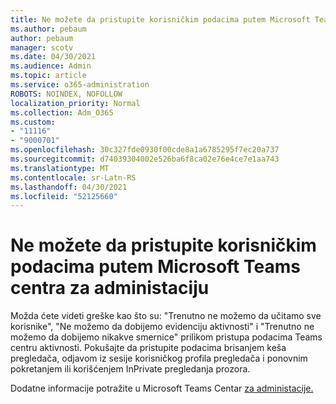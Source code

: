 ```yaml
---
title: Ne možete da pristupite korisničkim podacima putem Microsoft Teams centra za administaciju
ms.author: pebaum
author: pebaum
manager: scotv
ms.date: 04/30/2021
ms.audience: Admin
ms.topic: article
ms.service: o365-administration
ROBOTS: NOINDEX, NOFOLLOW
localization_priority: Normal
ms.collection: Adm_O365
ms.custom:
- "11116"
- "9000701"
ms.openlocfilehash: 30c327fde0930f00cde8a1a6785295f7ec20a737
ms.sourcegitcommit: d74039304002e526ba6f8ca02e76e4ce7e1aa743
ms.translationtype: MT
ms.contentlocale: sr-Latn-RS
ms.lasthandoff: 04/30/2021
ms.locfileid: "52125660"
---
```

# <a name="cant-access-user-data-via-the-microsoft-teams-admin-center"></a>Ne možete da pristupite korisničkim podacima putem Microsoft Teams centra za administaciju

Možda ćete videti greške kao što su: "Trenutno ne možemo da učitamo sve korisnike", "Ne možemo da dobijemo evidenciju aktivnosti" i "Trenutno ne možemo da dobijemo nikakve smernice" prilikom pristupa podacima Teams centru aktivnosti. Pokušajte da pristupite podacima brisanjem keša pregledača, odjavom iz sesije korisničkog profila pregledača i ponovnim pokretanjem ili korišćenjem InPrivate pregledanja prozora. 

Dodatne informacije potražite u Microsoft Teams Centar [za administacije.](https://docs.microsoft.com/microsoftteams/troubleshoot/teams-administration/cannot-access-admin-center)